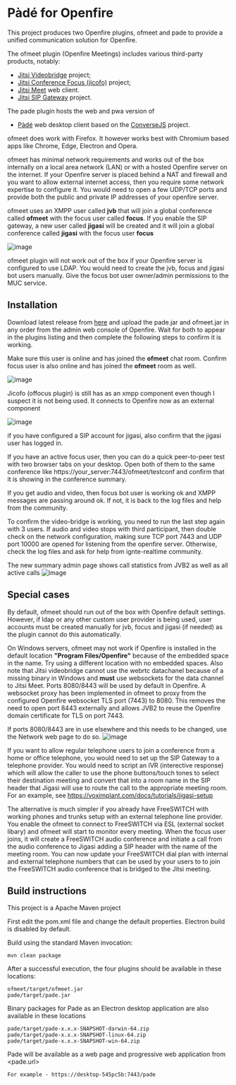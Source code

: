 Pàdé for Openfire
=========================

This project produces two Openfire plugins, ofmeet and pade to provide a unified communication solution for Openfire.

The ofmeet plugin (Openfire Meetings) includes various third-party products, notably:
- [Jitsi Videobridge](https://github.com/jitsi/jitsi-videobridge) project;
- [Jitsi Conference Focus (jicofo)](https://github.com/jitsi/jicofo) project; 
- [Jitsi Meet](https://github.com/jitsi/jitsi-meet) web client.
- [Jitsi SIP Gateway](https://github.com/jitsi/jigasi) project.

The pade plugin hosts the web and pwa version of
- [Pàdé](https://github.com/igniterealtime/pade) web desktop client based on the [ConverseJS](https://github.com/conversejs/converse.js) project.

ofmeet does work with Firefox. It however works best with Chromium based apps like Chrome, Edge, Electron and Opera. 

ofmeet has minimal network requirements and works out of the box internally on a local area network (LAN) or with a hosted Openfire server on the internet. If your Openfire server is placed behind a NAT and firewall and you want to allow external internet access, then you require some network expertise to configure it. You would need to open a few UDP/TCP ports and provide both the public and private IP addresses of your openfire server.

ofmeet uses an XMPP user called **jvb** that will join a global conference called **ofmeet** with  the focus user called **focus**. If you enable the SIP gateway, a new user called **jigasi** will be created and it will join a global conference called **jigasi** with the focus user **focus**

![image](https://user-images.githubusercontent.com/110731/99916724-af0dc880-2d03-11eb-80c3-b35b9009910a.png)

ofmeet plugin will not work out of the box if your Openfire server is configured to use LDAP. You would need to create the jvb, focus and jigasi bot users manually. Give the focus bot user owner/admin permissions to the MUC service.

Installation
------------

Download latest release from [here](https://github.com/igniterealtime/openfire-pade-plugin/releases) and upload the pade.jar and ofmeet.jar in any order from the admin web console of Openfire. Wait for both to appear in the plugins listing and then complete the following steps to confirm it is working.

Make sure this user is online and has joined the **ofmeet** chat room. Confirm focus user is also online and has joined the **ofmeet** room as well.

![image](https://user-images.githubusercontent.com/110731/99916763-eb412900-2d03-11eb-9028-c391713d4384.png)

Jicofo (offocus plugin) is still has as an xmpp component even though I suspect it is not being used. It connects to Openfire now as an external component

![image](https://user-images.githubusercontent.com/110731/99916862-a10c7780-2d04-11eb-838c-0ba134643852.png)

if you have configured a SIP account for jigasi, also confirm that the jigasi user has logged in.

If you have an active focus user, then you can do a quick peer-to-peer test with two browser tabs on your desktop. Open both of them to the same conference like https://your_server:7443/ofmeet/testconf and confirm that it is showing in the conference summary.

If you get audio and video, then focus bot user is working ok and XMPP messages are passing around ok. If not, it is back to the log files and help from the community.

To confirm the video-bridge is working, you need to run the last step again with 3 users. If audio and video stops with third participant, then double check on the network configuration, making sure TCP port 7443 and UDP port 10000 are opened for listening from the openfire server. Otherwise, check the log files and ask for help from ignte-realtime community.

The new summary admin page shows call statistics from JVB2 as well as all active calls
![image](https://user-images.githubusercontent.com/110731/100152444-9e438b00-2e9a-11eb-9294-6df1112446d6.png)

Special cases
--------------

By default, ofmeet should run out of the box with Openfire default settings. However, if ldap or any other custom user provider is being used, user accounts must be created manually for jvb, focus and jigasi (if needed) as the plugin cannot do this automatically.

On Windows servers, ofmeet may not work if Openfire is installed in the default location **"Program Files/Openfire"** because of the embedded space in the name. Try using a different location with no embedded spaces. Also note that Jitsi videobridge cannot use the webrtc datachanel because of a missing binary in Windows and **must** use websockets for the data channel to Jitsi Meet. Ports 8080/8443 will be used by default in Openfire. A websocket proxy has been implemented in ofmeet to proxy from the configured Openfire websocket TLS port (7443) to 8080. This removes the need to open port 8443 externally and allows JVB2 to reuse the Openfire domain certificate for TLS on port 7443.

If ports 8080/8443 are in use elsewhere and this needs to be changed, use the Network web page to do so.
![image](https://user-images.githubusercontent.com/110731/100220971-f4064a80-2f0f-11eb-9af3-b3e8716a8252.png)

If you want to allow regular telephone users to join a conference from a home or office telephone, you would need to set up the SIP Gateway to a telephone provider. You would need to script an IVR (interective response) which will allow the caller to use the phone buttons/touch tones to select their destination meeting and convert that into a room name in the SIP header that Jigasi will use to route the call to the appropriate meeting room. For an example, see https://voximplant.com/docs/tutorials/jigasi-setup

The alternative is much simpler if you already have FreeSWITCH with working phones and trunks setup with an external telephone line provider. You enable the ofmeet to connect to FreeSWITCH via ESL (external socket libary) and ofmeet will start to monitor every meeting. When the focus user joins, it will create a FreeSWITCH audio conference and initiate a call from the audio conference to Jigasi adding a SIP header with the name of the meeting room. You can now update your FreeSWITCH dial plan with internal and external telephone numbers that can be used by your users to to join the FreeSWITCH audio conference that is bridged to the Jitsi meeting.


Build instructions
------------------

This project is a Apache Maven project

First edit the pom.xml file and change the default properties. Electron build is disabled by default.

Build using the standard Maven invocation:

    mvn clean package
    
After a successful execution, the four plugins should be available in these locations:

    ofmeet/target/ofmeet.jar
    pade/target/pade.jar    
    
Binary packages for Pade as an Electron desktop application are also available in these locations    

    pade/target/pade-x.x.x-SNAPSHOT-darwin-64.zip
    pade/target/pade-x.x.x-SNAPSHOT-linux-64.zip
    pade/target/pade-x.x.x-SNAPSHOT-win-64.zip
    
Pade will be available as a web page and progressive web application from <pade.url>

    For example - https://desktop-545pc5b:7443/pade
   
